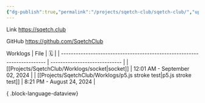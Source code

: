 ```yaml
---
{"dg-publish":true,"permalink":"/projects/sqetch-club/sqetch-club/","updated":"2024-08-24T19:21:00"}
---
```


Link
https://sqetch.club

GitHub
https://github.com/SqetchClub

Worklogs
| File                                                                     | 🗓️                           |
| ------------------------------------------------------------------------ | ----------------------------- |
| [[Projects/SqetchClub/Worklogs/socket\|socket]]                       | 12:01 AM - September 02, 2024 |
| [[Projects/SqetchClub/Worklogs/p5.js stroke test\|p5.js stroke test]] | 8:21 PM - August 24, 2024     |

{ .block-language-dataview}

